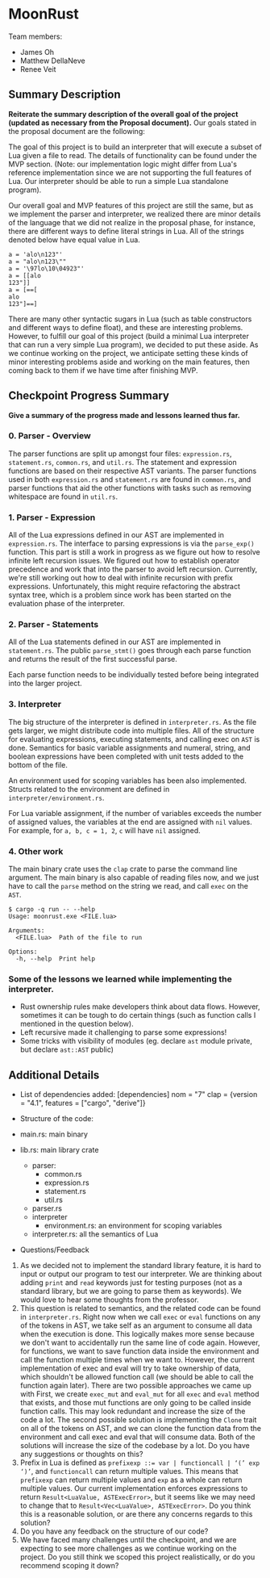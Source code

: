 # MoonRust

Team members:

- James Oh
- Matthew DellaNeve
- Renee Veit

## Summary Description

**Reiterate the summary description of the overall goal of the project (updated as necessary from the Proposal document).**
Our goals stated in the proposal document are the following:

The goal of this project is to build an interpreter that will execute a subset of Lua given a file to read. The details of functionality can be found under the MVP section. (Note: our implementation logic might differ from Lua's reference implementation since we are not supporting the full features of Lua. Our interpreter should be able to run a simple Lua standalone program).

Our overall goal and MVP features of this project are still the same, but as we implement the parser and interpreter, we realized there are minor details of the language that we did not realize in the proposal phase, for instance, there are different ways to define literal strings in Lua. All of the strings denoted below have equal value in Lua.

```
a = 'alo\n123"'
a = "alo\n123\""
a = '\97lo\10\04923"'
a = [[alo
123"]]
a = [==[
alo
123"]==]
```

There are many other syntactic sugars in Lua (such as table constructors and different ways to define float), and these are interesting problems. However, to fulfill our goal of this project (build a minimal Lua interpreter that can run a very simple Lua program), we decided to put these aside. As we continue working on the project, we anticipate setting these kinds of minor interesting problems aside and working on the main features, then coming back to them if we have time after finishing MVP.

## Checkpoint Progress Summary

**Give a summary of the progress made and lessons learned thus far.**

### 0. Parser - Overview

The parser functions are split up amongst four files: `expression.rs`, `statement.rs`, `common.rs`, and `util.rs`. The statement and expression functions are based on their respective AST variants. The parser functions used in both `expression.rs` and `statement.rs` are found in `common.rs`, and parser functions that aid the other functions with tasks such as removing whitespace are found in `util.rs`.

### 1. Parser - Expression

All of the Lua expressions defined in our AST are implemented in `expression.rs`. The interface to parsing expressions is via the `parse_exp()` function. This part is still a work in progress as we figure out how to resolve infinite left recursion issues. We figured out how to establish operator precedence and work that into the parser to avoid left recursion. Currently, we're still working out how to deal with infinite recursion with prefix expressions. Unfortunately, this might require refactoring the abstract syntax tree, which is a problem since work has been started
on the evaluation phase of the interpreter.

### 2. Parser - Statements

All of the Lua statements defined in our AST are implemented in `statement.rs`. The public `parse_stmt()` goes through each parse function and returns the result of the first successful parse.

Each parse function needs to be individually tested before being integrated into the larger project.

### 3. Interpreter

The big structure of the interpreter is defined in `interpreter.rs`. As the file gets larger, we might distribute code into multiple files. All of the structure for evaluating expressions, executing statements, and calling exec on `AST` is done. Semantics for basic variable assignments and numeral, string, and boolean expressions have been completed with unit tests added to the bottom of the file.

An environment used for scoping variables has been also implemented. Structs related to the environment are defined in `interpreter/environment.rs`.

For Lua variable assignment, if the number of variables exceeds the number of assigned values, the variables at the end are assigned with `nil` values. For example, for `a, b, c = 1, 2`, `c` will have `nil` assigned.

### 4. Other work

The main binary crate uses the `clap` crate to parse the command line argument. The main binary is also capable of reading files now, and we just have to call the `parse` method on the string we read, and call `exec` on the `AST`.

```
$ cargo -q run -- --help
Usage: moonrust.exe <FILE.lua>

Arguments:
  <FILE.lua>  Path of the file to run

Options:
  -h, --help  Print help
```

### Some of the **lessons** we learned while implementing the interpreter.

- Rust ownership rules make developers think about data flows. However, sometimes it can be tough to do certain things (such as function calls I mentioned in the question below).
- Left recursive made it challenging to parse some expressions!
- Some tricks with visibility of modules (eg. declare `ast` module private, but declare `ast::AST` public)

## Additional Details

- List of dependencies added:
  [dependencies]
  nom = "7"
  clap = {version = "4.1", features = ["cargo", "derive"]}

- Structure of the code:
- main.rs: main binary
- lib.rs: main library crate

  - parser:
    - common.rs
    - expression.rs
    - statement.rs
    - util.rs
  - parser.rs
  - interpreter
    - environment.rs: an environment for scoping variables
  - interpreter.rs: all the semantics of Lua

- Questions/Feedback

1. As we decided not to implement the standard library feature, it is hard to input or output our program to test our interpreter. We are thinking about adding `print` and `read` keywords just for testing purposes (not as a standard library, but we are going to parse them as keywords). We would love to hear some thoughts from the professor.
2. This question is related to semantics, and the related code can be found in `interpreter.rs`. Right now when we call `exec` or `eval` functions on any of the tokens in AST, we take self as an argument to consume all data when the execution is done. This logically makes more sense because we don't want to accidentally run the same line of code again. However, for functions, we want to save function data inside the environment and call the function multiple times when we want to. However, the current implementation of exec and eval will try to take ownership of data, which shouldn't be allowed function call (we should be able to call the function again later). There are two possible approaches we came up with First, we create `exec_mut` and `eval_mut` for all `exec` and `eval` method that exists, and those mut functions are only going to be called inside function calls. This may look redundant and increase the size of the code a lot. The second possible solution is implementing the `Clone` trait on all of the tokens on AST, and we can clone the function data from the environment and call exec and eval that will consume data. Both of the solutions will increase the size of the codebase by a lot. Do you have any suggestions or thoughts on this?
3. Prefix in Lua is defined as `prefixexp ::= var | functioncall | ‘(’ exp ‘)’`, and `functioncall` can return multiple values. This means that `prefixexp` can return multiple values and `exp` as a whole can return multiple values. Our current implementation enforces expressions to return `Result<LuaValue, ASTExecError>`, but it seems like we may need to change that to `Result<Vec<LuaValue>, ASTExecError>`. Do you think this is a reasonable solution, or are there any concerns regards to this solution?
4. Do you have any feedback on the structure of our code?
5. We have faced many challenges until the checkpoint, and we are expecting to see more challenges as we continue working on the project. Do you still think we scoped this project realistically, or do you recommend scoping it down?

